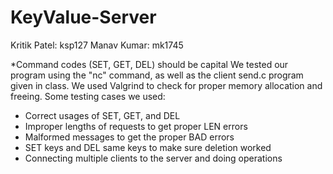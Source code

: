 # KeyValue-Server
Kritik Patel: ksp127
Manav Kumar: mk1745

*Command codes (SET, GET, DEL) should be capital
We tested our program using the "nc" command, as well as the client send.c program given in class. We
used Valgrind to check for proper memory allocation and freeing. Some testing cases we used:
- Correct usages of SET, GET, and DEL
- Improper lengths of requests to get proper LEN errors
- Malformed messages to get the proper BAD errors
- SET keys and DEL same keys to make sure deletion worked
- Connecting multiple clients to the server and doing operations